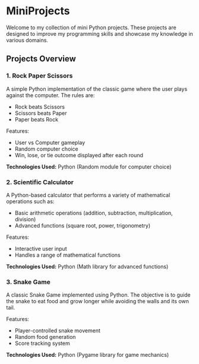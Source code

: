 # MiniProjects
Welcome to my collection of mini Python projects. These projects are designed to improve my programming skills and showcase my knowledge in various domains.

## Projects Overview

### 1. Rock Paper Scissors
A simple Python implementation of the classic game where the user plays against the computer. The rules are:
- Rock beats Scissors
- Scissors beats Paper
- Paper beats Rock

Features:
- User vs Computer gameplay
- Random computer choice
- Win, lose, or tie outcome displayed after each round

**Technologies Used:** Python (Random module for computer choice)

### 2. Scientific Calculator
A Python-based calculator that performs a variety of mathematical operations such as:
- Basic arithmetic operations (addition, subtraction, multiplication, division)
- Advanced functions (square root, power, trigonometry)

Features:
- Interactive user input
- Handles a range of mathematical functions

**Technologies Used:** Python (Math library for advanced functions)

### 3. Snake Game
A classic Snake Game implemented using Python. The objective is to guide the snake to eat food and grow longer while avoiding the walls and its own tail.

Features:
- Player-controlled snake movement
- Random food generation
- Score tracking system

**Technologies Used:** Python (Pygame library for game mechanics)
